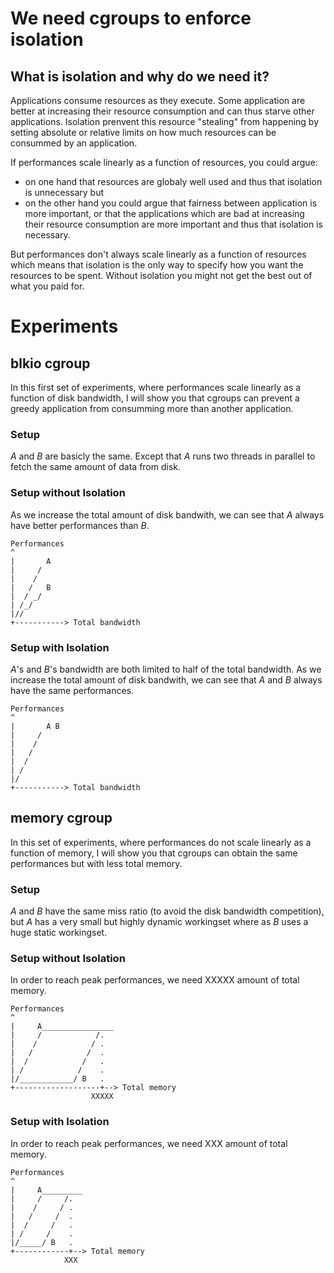 # We need cgroups to enforce isolation
## What is isolation and why do we need it?

Applications consume resources as they execute. Some application are better at increasing their resource consumption and can thus starve other applications. Isolation prenvent this resource "stealing" from happening by setting absolute or relative limits on how much resources can be consummed by an application.

If performances scale linearly as a function of resources, you could argue:
- on one hand that resources are globaly well used and thus that isolation is unnecessary  but
- on the other hand you could argue that fairness between application is more important, or that the applications which are bad at increasing their resource consumption are more important and thus that isolation is necessary.

But performances don't always scale linearly as a function of resources which means that isolation is the only way to specify how you want the resources to be spent. Without isolation you might not get the best out of what you paid for.

# Experiments
## blkio cgroup
In this first set of experiments, where performances scale linearly as a function of disk bandwidth, I will show you that cgroups can prevent a greedy application from consumming more than another application.

### Setup
*A* and *B* are basicly the same. Except that *A* runs two threads in parallel to fetch the same amount of data from disk.

### Setup without Isolation
As we increase the total amount of disk bandwith, we can see that *A* always have better performances than *B*.
```
Performances
^
|       A
|     /
|    /
|   /   B
|  / _/
| /_/
|//
+-----------> Total bandwidth
```

### Setup with Isolation
*A*'s and *B*'s bandwidth are both limited to half of the total bandwidth.
As we increase the total amount of disk bandwith, we can see that *A* and *B* always have the same performances.
```
Performances
^
|       A B
|     /
|    /
|   /
|  /
| /
|/
+-----------> Total bandwidth
```

## memory cgroup
In this set of experiments, where performances do not scale linearly as a function of memory, I will show you that cgroups can obtain the same performances but with less total memory.

### Setup
*A* and *B* have the same miss ratio (to avoid the disk bandwidth competition), but *A* has a very small but highly dynamic workingset where as *B* uses a huge static workingset.

### Setup without Isolation
In order to reach peak performances, we need XXXXX amount of total memory.
```
Performances
^
|     A________________
|     /            /.
|    /            / . 
|   /            /  . 
|  /            /   .  
| /            /    .
|/____________/ B   . 
+-------------------+--> Total memory
                  XXXXX
```

### Setup with Isolation
In order to reach peak performances, we need XXX amount of total memory.
```
Performances
^
|     A_________
|     /     /.
|    /     / . 
|   /     /  . 
|  /     /   .  
| /     /    .
|/_____/ B   . 
+------------+--> Total memory
            XXX
```
